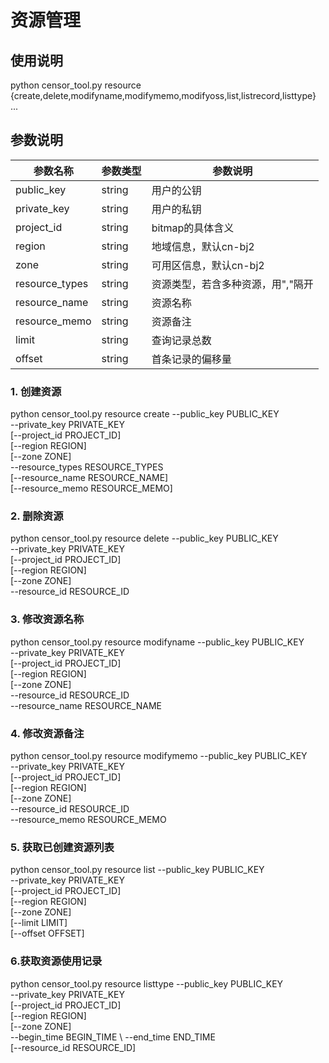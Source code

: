 

# 资源管理

## 使用说明

  python censor_tool.py resource {create,delete,modifyname,modifymemo,modifyoss,list,listrecord,listtype} ...

## 参数说明

| 参数名称 | 参数类型 | 参数说明 |
| -------- | -------- | -------- |
| public\_key|string|用户的公钥 |
| private\_key|string|用户的私钥 |
| project\_id |string|bitmap的具体含义 |
| region | string | 地域信息，默认cn-bj2 |
| zone | string | 可用区信息，默认cn-bj2 |
| resource\_types | string | 资源类型，若含多种资源，用","隔开|
| resource\_name | string | 资源名称 |
| resource\_memo | string | 资源备注 |
| limit  | string | 查询记录总数 |
| offset | string | 首条记录的偏移量 |



### 1. 创建资源

  python censor_tool.py resource create --public_key PUBLIC_KEY \
                                      	--private_key PRIVATE_KEY \
                                      	[--project_id PROJECT_ID] \
                                      	[--region REGION] \
                                      	[--zone ZONE] \
                                      	--resource_types RESOURCE_TYPES \
                                      	[--resource_name RESOURCE_NAME] \
                                      	[--resource_memo RESOURCE_MEMO]


### 2. 删除资源


  python censor_tool.py resource delete --public_key PUBLIC_KEY \
                                      	--private_key PRIVATE_KEY \
                                      	[--project_id PROJECT_ID] \
                                      	[--region REGION] \
                                      	[--zone ZONE] \
                                      	--resource_id RESOURCE_ID


### 3. 修改资源名称

  python censor_tool.py resource modifyname --public_key PUBLIC_KEY \
                                      	    --private_key PRIVATE_KEY \
                                      	    [--project_id PROJECT_ID] \
                                            [--region REGION] \
                                      	    [--zone ZONE] \
                                      	    --resource_id RESOURCE_ID \
                                      	    --resource_name RESOURCE_NAME


### 4. 修改资源备注

  python censor_tool.py resource modifymemo --public_key PUBLIC_KEY \
                                      	    --private_key PRIVATE_KEY \
                                      	    [--project_id PROJECT_ID] \
                                            [--region REGION] \
                                      	    [--zone ZONE] \
                                      	    --resource_id RESOURCE_ID \
                                      	    --resource_memo RESOURCE_MEMO



### 5. 获取已创建资源列表

  python censor_tool.py resource list --public_key PUBLIC_KEY \
                                      	    --private_key PRIVATE_KEY \
                                      	    [--project_id PROJECT_ID] \
                                            [--region REGION] \
                                      	    [--zone ZONE] \
                                      	    [--limit LIMIT] \
                                      	    [--offset OFFSET] 
                                     

### 6.获取资源使用记录

  python censor_tool.py resource listtype   	--public_key PUBLIC_KEY \
                                      	    	--private_key PRIVATE_KEY \
                                      	    	[--project_id PROJECT_ID] \
                                            	[--region REGION] \
                                      	    	[--zone ZONE] \
                                      	    	--begin_time BEGIN_TIME \												    	--end_time END_TIME \
                                      	    	[--resource_id RESOURCE_ID]

